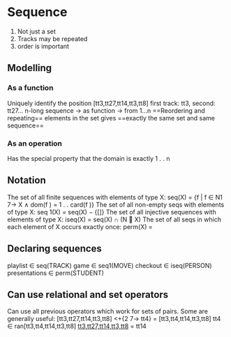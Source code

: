 # Sequence
1. Not just a set
2. Tracks may be repeated
3. order is important
## Modelling 
### As a function
Uniquely identify the position
[tt3,tt27,tt14,tt3,tt8]
first track: tt3, second: tt27...
n-long sequence -> as function -> from 1...n
==Reordering and repeating== elements in the set gives ==exactly the same set and same sequence==
### As an operation
Has the special property that the domain is exactly 1 . . n
## Notation
The set of all finite sequences with elements of type X:
seq(X) = {f | f ∈ N1 7→ X ∧ dom(f ) = 1 . . card(f )}
The set of all non-empty seqs with elements of type X:
seq 1(X) = seq(X) − {[]}
The set of all injective sequences with elements of type X:
iseq(X) = seq(X) ∩ (N  X)
The set of all seqs in which each element of X occurs exactly once:
perm(X) = 

## Declaring sequences
playlist ∈ seq(TRACK)
game ∈ seq1(MOVE)
checkout ∈ iseq(PERSON)
presentations ∈ perm(STUDENT)

## Can use relational and set operators
Can use all previous operators which work for sets of pairs.
Some are generally useful:
[tt3,tt27,tt14,tt3,tt8] <+{2 7→ tt4} = [tt3,tt4,tt14,tt3,tt8]
tt4 ∈ ran[tt3,tt4,tt14,tt3,tt8]
[tt3,tt27,tt14,tt3,tt8](3) = tt14





